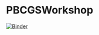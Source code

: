 # PBCGSWorkshop
[![Binder](https://mybinder.org/badge_logo.svg)](https://notebooks.gesis.org/binder/v2/gh/ivanvishnu/PBCGSWorkshop.git/main)

